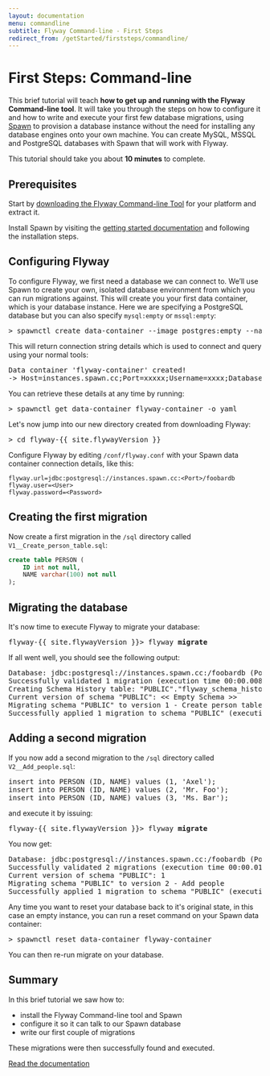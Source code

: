 ```yaml
---
layout: documentation
menu: commandline
subtitle: Flyway Command-line - First Steps
redirect_from: /getStarted/firststeps/commandline/
---
```

# First Steps: Command-line

This brief tutorial will teach **how to get up and running with the Flyway Command-line tool**. It will take you through the
steps on how to configure it and how to write and execute your first few database migrations, using <a href="spawn.cc">Spawn</a> to provision a database instance without the need for installing any database engines onto your own machine. You can create MySQL, MSSQL and PostgreSQL databases with Spawn that will work with Flyway.

This tutorial should take you about **10 minutes** to complete.

## Prerequisites

Start by <a href="/download">downloading the Flyway Command-line Tool</a> for your platform and extract it.

Install Spawn by visiting the <a href="https://www.spawn.cc/docs/getting-started.html">getting started documentation</a> and following the installation steps.

## Configuring Flyway

To configure Flyway, we first need a database we can connect to. We’ll use Spawn to create your own, isolated database environment from which you can run migrations against. This will create you your first data container, which is your database instance. Here we are specifying a PostgreSQL database but you can also specify `mysql:empty` or `mssql:empty`:

<pre class="console"><span>&gt;</span> spawnctl create data-container --image postgres:empty --name flyway-container</pre>

This will return connection string details which is used to connect and query using your normal tools:

<pre class="console">Data container 'flyway-container' created!
-> Host=instances.spawn.cc;Port=xxxxx;Username=xxxx;Database=foobardb;Password=xxxxxxxxx</pre>

You can retrieve these details at any time by running:

<pre class="console"><span>&gt;</span> spawnctl get data-container flyway-container -o yaml</pre>

Let's now jump into our new directory created from downloading Flyway:

<pre class="console"><span>&gt;</span> cd flyway-{{ site.flywayVersion }}</pre>

Configure Flyway by editing `/conf/flyway.conf` with your Spawn data container connection details, like this:

```properties
flyway.url=jdbc:postgresql://instances.spawn.cc:<Port>/foobardb
flyway.user=<User>
flyway.password=<Password>
```

## Creating the first migration

Now create a first migration in the `/sql` directory called `V1__Create_person_table.sql`:

```sql
create table PERSON (
    ID int not null,
    NAME varchar(100) not null
);
```

## Migrating the database

It's now time to execute Flyway to migrate your database:

<pre class="console"><span>flyway-{{ site.flywayVersion }}&gt;</span> flyway <strong>migrate</strong></pre>

If all went well, you should see the following output:

<pre class="console">Database: jdbc:postgresql://instances.spawn.cc:<Port>/foobardb (PostgreSQL 11.0)
Successfully validated 1 migration (execution time 00:00.008s)
Creating Schema History table: "PUBLIC"."flyway_schema_history"
Current version of schema "PUBLIC": << Empty Schema >>
Migrating schema "PUBLIC" to version 1 - Create person table
Successfully applied 1 migration to schema "PUBLIC" (execution time 00:00.033s)</pre>

## Adding a second migration

If you now add a second migration to the <code>/sql</code> directory called <code>V2__Add_people.sql</code>:

<pre class="prettyprint">insert into PERSON (ID, NAME) values (1, 'Axel');
insert into PERSON (ID, NAME) values (2, 'Mr. Foo');
insert into PERSON (ID, NAME) values (3, 'Ms. Bar');</pre>

and execute it by issuing:

<pre class="console"><span>flyway-{{ site.flywayVersion }}&gt;</span> flyway <strong>migrate</strong></pre>

You now get:

<pre class="console">Database: jdbc:postgresql://instances.spawn.cc:<Port>/foobardb (PostgreSQL 11.0)
Successfully validated 2 migrations (execution time 00:00.018s)
Current version of schema "PUBLIC": 1
Migrating schema "PUBLIC" to version 2 - Add people
Successfully applied 1 migration to schema "PUBLIC" (execution time 00:00.016s)</pre>

Any time you want to reset your database back to it's original state, in this case an empty instance, you can run a reset command on your Spawn data container:

<pre class="console"><span>&gt;</span> spawnctl reset data-container flyway-container</pre>

You can then re-run migrate on your database.

## Summary

In this brief tutorial we saw how to:
- install the Flyway Command-line tool and Spawn
- configure it so it can talk to our Spawn database
- write our first couple of migrations

These migrations were then successfully found and executed.

<p class="next-steps">
    <a class="btn btn-primary" href="/documentation/usage/commandline">Read the documentation <i class="fa fa-arrow-right"></i></a>
</p>